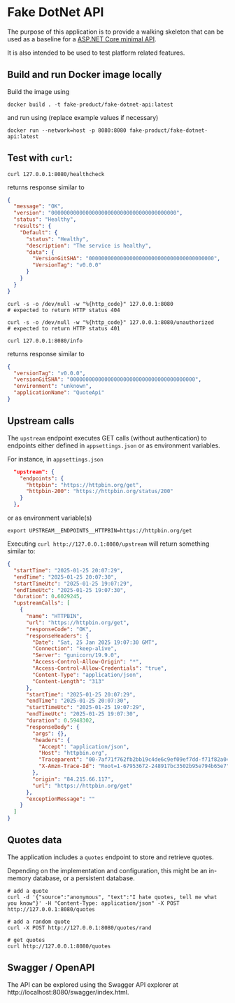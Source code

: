# Fake DotNet API

The purpose of this application is to provide a walking skeleton that can be used as a baseline for
a [ASP.NET Core minimal API](https://learn.microsoft.com/en-us/aspnet/core/fundamentals/minimal-apis).

It is also intended to be used to test platform related features.

## Build and run Docker image locally

Build the image using

```shell
docker build . -t fake-product/fake-dotnet-api:latest
```

and run using (replace example values if necessary)

```shell
docker run --network=host -p 8080:8080 fake-product/fake-dotnet-api:latest
```

## Test with `curl`:

```shell
curl 127.0.0.1:8080/healthcheck
```

returns response similar to

```json
{
  "message": "OK",
  "version": "0000000000000000000000000000000000000000",
  "status": "Healthy",
  "results": {
    "Default": {
      "status": "Healthy",
      "description": "The service is healthy",
      "data": {
        "VersionGitSHA": "0000000000000000000000000000000000000000",
        "VersionTag": "v0.0.0"
      }
    }
  }
}
```

```shell
curl -s -o /dev/null -w "%{http_code}" 127.0.0.1:8080
# expected to return HTTP status 404
```

```shell
curl -s -o /dev/null -w "%{http_code}" 127.0.0.1:8080/unauthorized
# expected to return HTTP status 401
```

```shell
curl 127.0.0.1:8080/info
```

returns response similar to

```json
{
  "versionTag": "v0.0.0",
  "versionGitSHA": "0000000000000000000000000000000000000000",
  "environment": "unknown",
  "applicationName": "QuoteApi"
}
```

## Upstream calls

The `upstream` endpoint executes GET calls (without authentication) to endpoints either defined
in `appsettings.json` or as environment variables.

For instance, in `appsettings.json`

```json
  "upstream": {
    "endpoints": {
      "httpbin": "https://httpbin.org/get",
      "httpbin-200": "https://httpbin.org/status/200"
    }
  },
```

or as environment variable(s)

```shell
export UPSTREAM__ENDPOINTS__HTTPBIN=https://httpbin.org/get
```

Executing `curl http://127.0.0.1:8080/upstream` will return something similar to:

```json
{
  "startTime": "2025-01-25 20:07:29",
  "endTime": "2025-01-25 20:07:30",
  "startTimeUtc": "2025-01-25 19:07:29",
  "endTimeUtc": "2025-01-25 19:07:30",
  "duration": 0.6029245,
  "upstreamCalls": [
    {
      "name": "HTTPBIN",
      "url": "https://httpbin.org/get",
      "responseCode": "OK",
      "responseHeaders": {
        "Date": "Sat, 25 Jan 2025 19:07:30 GMT",
        "Connection": "keep-alive",
        "Server": "gunicorn/19.9.0",
        "Access-Control-Allow-Origin": "*",
        "Access-Control-Allow-Credentials": "true",
        "Content-Type": "application/json",
        "Content-Length": "313"
      },
      "startTime": "2025-01-25 20:07:29",
      "endTime": "2025-01-25 20:07:30",
      "startTimeUtc": "2025-01-25 19:07:29",
      "endTimeUtc": "2025-01-25 19:07:30",
      "duration": 0.5948302,
      "responseBody": {
        "args": {},
        "headers": {
          "Accept": "application/json",
          "Host": "httpbin.org",
          "Traceparent": "00-7af71f762fb2bb19c4de6c9ef09ef7dd-f71f82a04a320d40-00",
          "X-Amzn-Trace-Id": "Root=1-67953672-248917bc3502b95e794b65e7"
        },
        "origin": "84.215.66.117",
        "url": "https://httpbin.org/get"
      },
      "exceptionMessage": ""
    }
  ]
}
```

## Quotes data

The application includes a `quotes` endpoint to store and retrieve quotes.

Depending on the implementation and configuration, this might be an in-memory database, or a persistent database.

```shell
# add a quote
curl -d '{"source":"anonymous", "text":"I hate quotes, tell me what you know"}' -H "Content-Type: application/json" -X POST http://127.0.0.1:8080/quotes

# add a random quote
curl -X POST http://127.0.0.1:8080/quotes/rand

# get quotes
curl http://127.0.0.1:8080/quotes 
```

## Swagger / OpenAPI

The API can be explored using the Swagger API explorer at http://localhost:8080/swagger/index.html.
